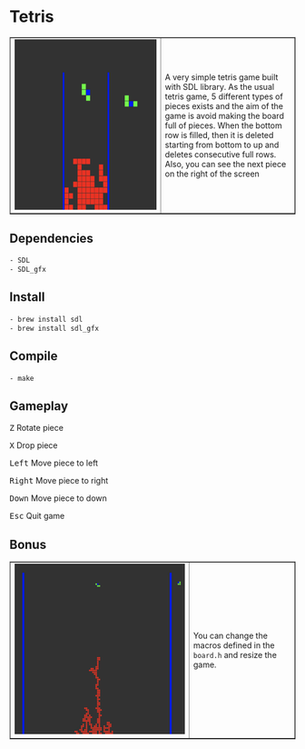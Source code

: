 # Tetris

<table border="none">
 <tr>
    <td width="250px"><img src="assets/game.png" height="300px"> </td>
    <td width="auto">A very simple tetris game built with SDL library. As the usual tetris game, 5 different types of pieces exists and the aim of the game is avoid making the board full of pieces. When the bottom row is filled, then it is deleted starting from bottom to up and deletes consecutive full rows.
    Also, you can see the next piece on the right of the screen</td>
 </tr>
</table>


## Dependencies

    - SDL
    - SDL_gfx

## Install

    - brew install sdl
    - brew install sdl_gfx

## Compile

    - make

## Gameplay

<kbd>Z</kbd> Rotate piece

<kbd>X</kbd> Drop piece

<kbd>Left</kbd> Move piece to left

<kbd>Right</kbd> Move piece to right

<kbd>Down</kbd> Move piece to down

<kbd>Esc</kbd> Quit game

## Bonus

<table border="none">
 <tr>
    <td width="300px"><img src="assets/big.png" height="300px"> </td>
    <td width="auto">You can change the macros defined in the <code>board.h</code> and resize the game.</td>
 </tr>
</table>